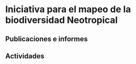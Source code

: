 # Iniciativa para el mapeo de la biodiversidad Neotropical

## Publicaciones e informes

## Actividades
